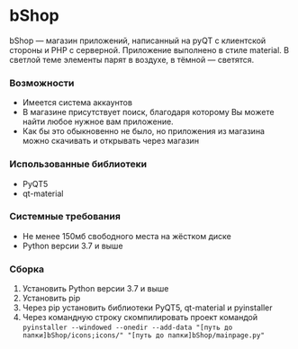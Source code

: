 # bShop
bShop — магазин приложений, написанный на pyQT с клиентской стороны и PHP с серверной. 
Приложение выполнено в стиле material. В светлой теме элементы парят в воздухе, в тёмной — светятся.


### Возможности
* Имеется система аккаунтов
* В магазине присутствует поиск, благодаря которому Вы можете найти любое нужное вам приложение.
* Как бы это обыкновенно не было, но приложения из магазина можно скачивать и открывать через магазин

### Использованные библиотеки
* PyQT5
* qt-material

### Системные требования
* Не менее 150мб свободного места на жёстком диске
* Python версии 3.7 и выше

### Сборка
1. Установить Python версии 3.7 и выше
2. Установить рip
3. Через pip установить библиотеки PyQT5, qt-material и pyinstaller
4. Через командную строку скомпилировать проект командой `pyinstaller --windowed --onedir --add-data "[путь до папки]bShop/icons;icons/" "[путь до папки]bShop/mainpage.py"`
